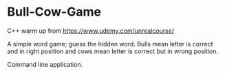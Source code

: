 # Bull-Cow-Game
C++ warm up from https://www.udemy.com/unrealcourse/

A simple word game; guess the hidden word. Bulls mean letter is correct and in right position and cows mean letter is correct but in wrong position. 

Command line application.

